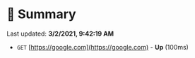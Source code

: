 # 📖 Summary
Last updated: **3/2/2021, 9:42:19 AM**

- `GET` [https://google.com](https://google.com) - **Up** (100ms)
